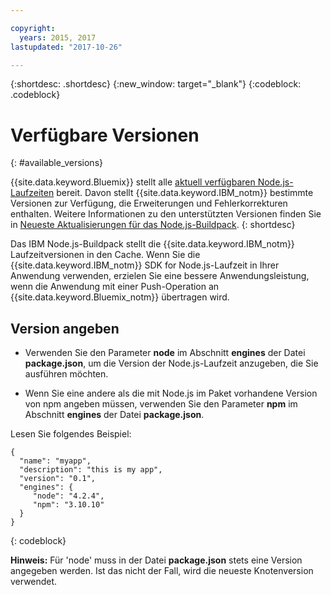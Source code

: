 ```yaml
---

copyright:
  years: 2015, 2017
lastupdated: "2017-10-26"

---
```


{:shortdesc: .shortdesc}
{:new_window: target="_blank"}
{:codeblock: .codeblock}

# Verfügbare Versionen
{: #available_versions}

{{site.data.keyword.Bluemix}} stellt alle [aktuell verfügbaren Node.js-Laufzeiten](http://nodejs.org/dist/) bereit. Davon stellt {{site.data.keyword.IBM_notm}} bestimmte Versionen zur Verfügung, die Erweiterungen und Fehlerkorrekturen enthalten. Weitere Informationen zu den unterstützten Versionen finden Sie in [Neueste Aktualisierungen für das Node.js-Buildpack](/docs/runtimes/nodejs/updates.html).
{: shortdesc}

Das IBM Node.js-Buildpack stellt die {{site.data.keyword.IBM_notm}} Laufzeitversionen in den Cache. Wenn Sie die {{site.data.keyword.IBM_notm}} SDK for Node.js-Laufzeit in Ihrer Anwendung verwenden, erzielen Sie eine bessere Anwendungsleistung, wenn die Anwendung mit einer Push-Operation an {{site.data.keyword.Bluemix_notm}} übertragen wird.

## Version angeben

* Verwenden Sie den Parameter **node** im Abschnitt **engines** der Datei **package.json**, um die Version der Node.js-Laufzeit anzugeben, die Sie ausführen möchten.

* Wenn Sie eine andere als die mit Node.js im Paket vorhandene Version von npm angeben müssen, verwenden Sie den Parameter **npm** im Abschnitt **engines** der Datei **package.json**.  

Lesen Sie folgendes Beispiel:

```
{
  "name": "myapp",
  "description": "this is my app",
  "version": "0.1",
  "engines": {
     "node": "4.2.4",
     "npm": "3.10.10"
  }
}
```
{: codeblock}

**Hinweis:** Für 'node' muss in der Datei **package.json** stets eine Version angegeben werden. Ist das nicht der Fall, wird die neueste Knotenversion verwendet.
